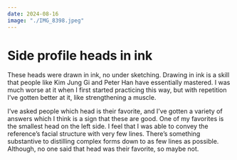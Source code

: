```yaml
---
date: 2024-08-16
image: "./IMG_8398.jpeg"
---
```

# Side profile heads in ink
These heads were drawn in ink, no under sketching. Drawing in ink is a skill that people like Kim Jung Gi and Peter Han have essentially mastered. I was much worse at it when I first started practicing this way, but with repetition I’ve gotten better at it, like strengthening a muscle.  
  
I’ve asked people which head is their favorite, and I’ve gotten a variety of answers which I think is a sign that these are good. One of my favorites is the smallest head on the left side. I feel that I was able to convey the reference’s facial structure with very few lines. There’s something substantive to distilling complex forms down to as few lines as possible. Although, no one said that head was their favorite, so maybe not.